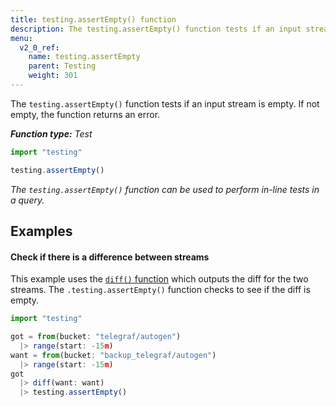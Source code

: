 ```yaml
---
title: testing.assertEmpty() function
description: The testing.assertEmpty() function tests if an input stream is empty.
menu:
  v2_0_ref:
    name: testing.assertEmpty
    parent: Testing
    weight: 301
---
```


The `testing.assertEmpty()` function tests if an input stream is empty.
If not empty, the function returns an error.

_**Function type:** Test_  

```js
import "testing"

testing.assertEmpty()
```

_The `testing.assertEmpty()` function can be used to perform in-line tests in a query._

## Examples

#### Check if there is a difference between streams
This example uses the [`diff()` function](/flux/v0.x/functions/tests/diff)
which outputs the diff for the two streams.
The `.testing.assertEmpty()` function checks to see if the diff is empty.

```js
import "testing"

got = from(bucket: "telegraf/autogen")
  |> range(start: -15m)
want = from(bucket: "backup_telegraf/autogen")
  |> range(start: -15m)
got
  |> diff(want: want)
  |> testing.assertEmpty()
```
